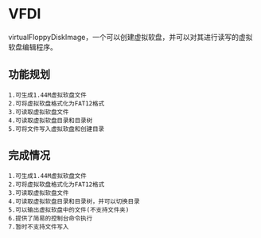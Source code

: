 # VFDI
 virtualFloppyDiskImage，一个可以创建虚拟软盘，并可以对其进行读写的虚拟软盘编辑程序。
## 功能规划

    1.可生成1.44M虚拟软盘文件
    2.可将虚拟软盘格式化为FAT12格式
    3.可读取虚拟软盘文件
    4.可读取虚拟软盘目录和目录树
    5.可将文件写入虚拟软盘和创建目录

## 完成情况

    1.可生成1.44M虚拟软盘文件
    2.可将虚拟软盘格式化为FAT12格式
    3.可读取虚拟软盘文件
    4.可读取虚拟软盘目录和目录树，并可以切换目录
	5.可以输出虚拟软盘中的文件(不支持文件夹)
	6.提供了简易的控制台命令执行
	7.暂时不支持文件写入
